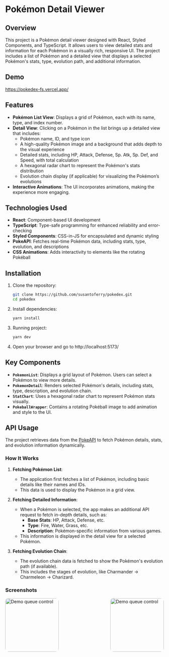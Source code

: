 # Pokémon Detail Viewer

## Overview

This project is a Pokémon detail viewer designed with React, Styled Components, and TypeScript. It allows users to view detailed stats and information for each Pokémon in a visually rich, responsive UI. The project includes a list of Pokémon and a detailed view that displays a selected Pokémon's stats, type, evolution path, and additional information.

## Demo

https://pokedex-fs.vercel.app/

## Features

- **Pokémon List View**: Displays a grid of Pokémon, each with its name, type, and index number.
- **Detail View**: Clicking on a Pokémon in the list brings up a detailed view that includes:
  - Pokémon name, ID, and type icon
  - A high-quality Pokémon image and a background that adds depth to the visual experience
  - Detailed stats, including HP, Attack, Defense, Sp. Atk, Sp. Def, and Speed, with total calculation
  - A hexagonal radar chart to represent the Pokémon's stats distribution
  - Evolution chain display (if applicable) for visualizing the Pokémon’s evolutions
- **Interactive Animations**: The UI incorporates animations, making the experience more engaging.

## Technologies Used

- **React**: Component-based UI development
- **TypeScript**: Type-safe programming for enhanced reliability and error-checking
- **Styled Components**: CSS-in-JS for encapsulated and dynamic styling
- **PokeAPI**: Fetches real-time Pokémon data, including stats, type, evolution, and descriptions
- **CSS Animations**: Adds interactivity to elements like the rotating Pokéball

## Installation

1. Clone the repository:
   ```bash
   git clone https://github.com/susantoferry/pokedex.git
   cd pokedex

2. Install dependencies:
    ```bash
    yarn install

3. Running project:
    ```bash
    yarn dev

4. Open your browser and go to http://localhost:5173/

## Key Components

- **`PokemonList`**: Displays a grid layout of Pokémon. Users can select a Pokémon to view more details.
- **`PokemonDetail`**: Renders selected Pokémon's details, including stats, type, description, and evolution chain.
- **`StatChart`**: Uses a hexagonal radar chart to represent Pokémon stats visually.
- **`PokeballWrapper`**: Contains a rotating Pokéball image to add animation and style to the UI.

## API Usage

The project retrieves data from the [PokeAPI](https://pokeapi.co/) to fetch Pokémon details, stats, and evolution information dynamically.

### How It Works

1. **Fetching Pokémon List**: 
   - The application first fetches a list of Pokémon, including basic details like their names and IDs.
   - This data is used to display the Pokémon in a grid view.

2. **Fetching Detailed Information**:
   - When a Pokémon is selected, the app makes an additional API request to fetch in-depth details, such as:
     - **Base Stats**: HP, Attack, Defense, etc.
     - **Type**: Fire, Water, Grass, etc.
     - **Description**: Pokémon-specific information from various games.
   - This information is displayed in the detail view for a selected Pokémon.

3. **Fetching Evolution Chain**:
   - The evolution chain data is fetched to show the Pokémon's evolution path (if available).
   - This includes the stages of evolution, like Charmander → Charmeleon → Charizard.

### Screenshots

<div style="display: flex; justify-content: space-between; gap: 10px;">
<img src="./public/images/sc1.png" alt="Demo queue control" height="170" style="border-radius: 10px"/>
<img src="./public/images/sc2.png" alt="Demo queue control" height="170" style="border-radius: 10px"/>
</div>
